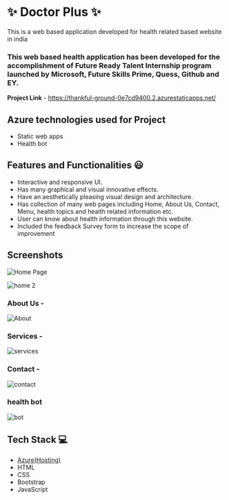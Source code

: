 # ✨  Doctor Plus ✨

This is a web based application developed for health related based website in india

### This web based health application has been developed for the accomplishment of Future Ready Talent Internship program launched by Microsoft, Future Skills Prime, Quess, Github and EY.


**Project Link** - https://thankful-ground-0e7cd9400.2.azurestaticapps.net/

 

## Azure technologies used for Project

- Static web apps
- Health bot

## Features and Functionalities 😃

- Interactive and responsive UI.
- Has many graphical and visual innovative effects.
- Have an aesthetically pleasing visual design and architecture.
- Has collection of many web pages including Home, About Us, Contact, Menu, health topics and health related information etc.
- User can know about health information through this website.
- Included the feedback Survey form to increase the scope of improvement 

## Screenshots



![Home Page](https://user-images.githubusercontent.com/110217940/204334356-79506268-9e53-4b1a-8ebe-bb6767c94cbb.png)

   ![home 2](https://user-images.githubusercontent.com/110217940/204334392-58afc270-257e-47ea-9238-c0db870bac54.png)


### About Us -
![About](https://user-images.githubusercontent.com/110217940/204334423-deb690f6-790f-4323-be6d-7e18c6f13240.png)



### Services -
![services](https://user-images.githubusercontent.com/110217940/204334455-e1aadb6b-71c3-46e7-b941-62f0c8662861.png)



### Contact -

![contact](https://user-images.githubusercontent.com/110217940/204334478-148b12c6-0527-48ab-a8b3-d0e6837e247a.png)


### health bot

![bot](https://user-images.githubusercontent.com/110217940/204334510-fe7892f9-6a7d-41d8-be89-d7dddf214bed.png)



## Tech Stack 💻

- [Azure(Hosting)](https://azure.microsoft.com/en-in/features/azure-portal/)
- HTML
- CSS
- Bootstrap
- JavaScript
